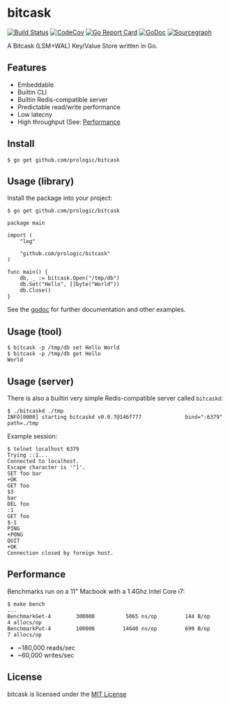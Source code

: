 # bitcask

[![Build Status](https://cloud.drone.io/api/badges/prologic/bitcask/status.svg)](https://cloud.drone.io/prologic/bitcask)
[![CodeCov](https://codecov.io/gh/prologic/bitcask/branch/master/graph/badge.svg)](https://codecov.io/gh/prologic/bitcask)
[![Go Report Card](https://goreportcard.com/badge/prologic/bitcask)](https://goreportcard.com/report/prologic/bitcask)
[![GoDoc](https://godoc.org/github.com/prologic/bitcask?status.svg)](https://godoc.org/github.com/prologic/bitcask) 
[![Sourcegraph](https://sourcegraph.com/github.com/prologic/bitcask/-/badge.svg)](https://sourcegraph.com/github.com/prologic/bitcask?badge)

A Bitcask (LSM+WAL) Key/Value Store written in Go.

## Features

* Embeddable
* Builtin CLI
* Builtin Redis-compatible server
* Predictable read/write performance
* Low latecny
* High throughput (See: [Performance](README.md#Performance)

## Install

```#!bash
$ go get github.com/prologic/bitcask
```

## Usage (library)

Install the package into your project:

```#!bash
$ go get github.com/prologic/bitcask
```

```#!go
package main

import (
    "log"

    "github.com/prologic/bitcask"
)

func main() {
    db, _ := bitcask.Open("/tmp/db")
    db.Set("Hello", []byte("World"))
    db.Close()
}
```

See the [godoc](https://godoc.org/github.com/prologic/bitcask) for further
documentation and other examples.

## Usage (tool)

```#!bash
$ bitcask -p /tmp/db set Hello World
$ bitcask -p /tmp/db get Hello
World
```

## Usage (server)

There is also a builtin very  simple Redis-compatible server called `bitcaskd`:

```#!bash
$ ./bitcaskd ./tmp
INFO[0000] starting bitcaskd v0.0.7@146f777              bind=":6379" path=./tmp
```

Example session:

```
$ telnet localhost 6379
Trying ::1...
Connected to localhost.
Escape character is '^]'.
SET foo bar
+OK
GET foo
$3
bar
DEL foo
:1
GET foo
$-1
PING
+PONG
QUIT
+OK
Connection closed by foreign host.
```

## Performance

Benchmarks run on a 11" Macbook with a 1.4Ghz Intel Core i7:

```
$ make bench
...
BenchmarkGet-4   	  300000	      5065 ns/op	     144 B/op	       4 allocs/op
BenchmarkPut-4   	  100000	     14640 ns/op	     699 B/op	       7 allocs/op
```

* ~180,000 reads/sec
* ~60,000 writes/sec

## License

bitcask is licensed under the [MIT License](https://github.com/prologic/bitcask/blob/master/LICENSE)
